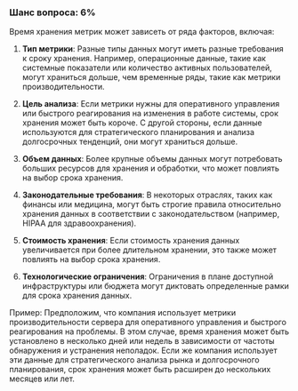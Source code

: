 ### Шанс вопроса: 6%

Время хранения метрик может зависеть от ряда факторов, включая:

1. **Тип метрики**: Разные типы данных могут иметь разные требования к сроку хранения. Например, операционные данные, такие как системные показатели или количество активных пользователей, могут храниться дольше, чем временные ряды, такие как метрики производительности.

2. **Цель анализа**: Если метрики нужны для оперативного управления или быстрого реагирования на изменения в работе системы, срок хранения может быть короче. С другой стороны, если данные используются для стратегического планирования и анализа долгосрочных тенденций, они могут храниться дольше.

3. **Объем данных**: Более крупные объемы данных могут потребовать больших ресурсов для хранения и обработки, что может повлиять на выбор срока хранения.

4. **Законодательные требования**: В некоторых отраслях, таких как финансы или медицина, могут быть строгие правила относительно хранения данных в соответствии с законодательством (например, HIPAA для здравоохранения).

5. **Стоимость хранения**: Если стоимость хранения данных увеличивается при более длительном хранении, это также может повлиять на выбор срока хранения.

6. **Технологические ограничения**: Ограничения в плане доступной инфраструктуры или бюджета могут диктовать определенные рамки для срока хранения данных.

Пример: Предположим, что компания использует метрики производительности сервера для оперативного управления и быстрого реагирования на проблемы. В этом случае, время хранения может быть установлено в несколько дней или недель в зависимости от частоты обнаружения и устранения неполадок. Если же компания использует эти данные для стратегического анализа рынка и долгосрочного планирования, срок хранения может быть расширен до нескольких месяцев или лет.